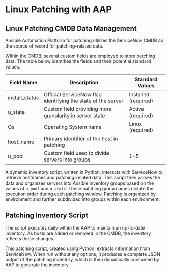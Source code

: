 # Linux Patching with AAP

## Linux Patching CMDB Data Management

Ansible Automation Platform for patching utilizes the ServiceNow CMDB as the source of record for patching-related data. 

Within the CMDB, several custom fields are employed to store patching data. The table below identifies the fields and their potential standard values.

| Field Name | Description | Standard Values |
|---|---|---|
| install_status | Official ServiceNow flag identifying the state of the server | Installed (required) |
| u_state | Custom field providing more granularity in server state | Active (required) |
| Os | Operating System name | Linux (required) |
| host_name | Primary identifier of the host in patching | <serverX> |
| u_pool | Custom field used to divide servers into groups | 1-5 |

A dynamic inventory script, written in Python, interacts with ServiceNow to retrieve hostnames and patching-related data. This script then parses the data and organizes servers into Ansible inventory groups based on the values of `u_pool` and `u_state`. These patching group names dictate the execution order during each patching window. Patching is organized by environment and further subdivided into groups within each environment.

## Patching Inventory Script

The script executes daily within the AAP to maintain an up-to-date inventory. As hosts are added or removed in the CMDB, the inventory reflects these changes. 

This patching script, created using Python, extracts information from ServiceNow. When run without any options, it produces a complete JSON output of the patching inventory, which is then dynamically consumed by AAP to generate the inventory.
